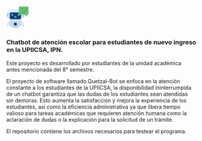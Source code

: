 <a href=""><img src="https://github.com/JoeQuintero/Chatbot_Streamlit/blob/main/chatbot.png" style="height: 12%; width:12%;"/></a>
### Chatbot de atención escolar para estudiantes de nuevo ingreso en la UPIICSA, IPN.

Este proyecto es desarrollado por estudiantes de la unidad académica antes mencionada del 8° semestre.

El proyecto de software llamado Quetzal-Bot se enfoca en la atención constante a los estudiantes de la UPIICSA, la disponibilidad ininterrumpida de un chatbot garantiza que las dudas de los estudiantes sean atendidas sin demoras. Esto aumenta la satisfacción y mejora la experiencia de los estudiantes, así como la eficiencia administrativa ya que libera tiempo valioso para tareas académicas que requieren atención humana como la aclaración de dudas o la explicación para la solicitud de un trámite.

El repositorio contiene los archivos necesarios para testear el programa. 
